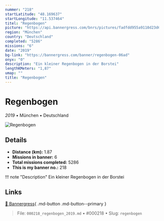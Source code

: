```yaml
---
nummer: "218"
startLatitude: "48.169637"
startLongitude: "11.537464"
titel: "Regenbogen"
picture: "https://api.bannergress.com/bnrs/pictures/fadfdd955a9110d23d6be48819554e48"
region: "München"
country: "Deutschland"
completed: "5286"
missions: "6"
date: "2019"
bg-link: "https://bannergress.com/banner/regenbogen-06ad"
onyx: "0"
description: "Ein kleiner Regenbogen in der Borstei"
lengthKMeters: "1,87"
umap: ""
title: "Regenbogen"
---
```

# Regenbogen

*2019* • München • Deutschland

![Regenbogen](https://api.bannergress.com/bnrs/pictures/fadfdd955a9110d23d6be48819554e48)

## Details
- **Distance (km):** 1.87
- **Missions in banner:** 6
- **Total missions completed:** 5286
- **This is my banner no.:** 218


!!! note "Description"
    Ein kleiner Regenbogen in der Borstei



## Links
[🔗 Bannergress](https://bannergress.com/banner/regenbogen-06ad){ .md-button .md-button--primary }



> File: `000218_regenbogen_2019.md` • #000218 • Slug: `regenbogen`
